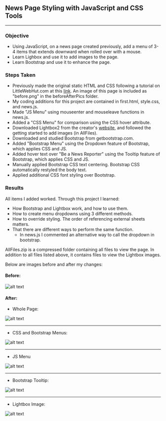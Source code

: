 ## News Page Styling with JavaScript and CSS Tools
___
### Objective
* Using JavaScript, on a news page created previously, add a menu of 3-4 items that extends downward when rolled over with a mouse.
* Learn Lighbox and use it to add images to the page.
* Learn Bootstrap and use it to enhance the page.

### Steps Taken
* Previously made the original static HTML and CSS following a tutorial on LittleWebHut.com at this [link]. An image of this page is included as "before.png" in the beforeAfterPics folder.
* My coding additions for this project are contained in first.html, style.css, and news.js.
* Made "JS Menu" using mouseenter and mouseleave functions in news.js.
* Added a "CSS Menu" for comparison using the CSS hover attribute.
* Downloaded Lightbox2 from the creator's [website], and followed the getting started to add images (in AllFiles).
* Downloaded and studied Bootstrap from getbootstrap.com.
* Added "Bootstrap Menu" using the Dropdown feature of Bootstrap, which applies CSS and JS.
* Added hover text over "Be a News Reporter" using the Tooltip feature of Bootstrap, which applies CSS and JS.
* Manually applied Bootstrap CSS text centering. Bootstrap CSS automatically restyled the body text.
* Applied additional CSS font styling over Bootstrap.

[link]: http://www.littlewebhut.com/html5/css_layout/
[website]: http://lokeshdhakar.com/projects/lightbox2/
### Results
All items I added worked. Through this project I learned:
* How Bootstrap and Lightbox work, and how to use them.
* How to create menu dropdowns using 3 different methods.
* How to override styling. The order of referencing external sheets matters.
* That there are different ways to perform the same function.
  * In news.js I commented an alternative way to call the dropdown in bootstrap.

AllFiles.zip is a compressed folder containing all files to view the page. In addition to all files listed above, it contains files to view the Lightbox images.

Below are images before and after my changes: 

#### Before:</br>

![alt text](https://github.com/rebeccapizano/Portfolio/blob/master/JavaScript/MenuExercise/beforeAfterPics/before.PNG)

#### After: </br>

* Whole Page:

![alt text](https://github.com/rebeccapizano/Portfolio/blob/master/JavaScript/MenuExercise/beforeAfterPics/after1.png)

---
* CSS and Bootstrap Menus:

![alt text](https://github.com/rebeccapizano/Portfolio/blob/master/JavaScript/MenuExercise/beforeAfterPics/after2.png)

---
* JS Menu

![alt text](https://github.com/rebeccapizano/Portfolio/blob/master/JavaScript/MenuExercise/beforeAfterPics/after3.png)

---
* Bootstrap Tooltip:

![alt text](https://github.com/rebeccapizano/Portfolio/blob/master/JavaScript/MenuExercise/beforeAfterPics/after4.png)

---
* Lightbox Image:

![alt text](https://github.com/rebeccapizano/Portfolio/blob/master/JavaScript/MenuExercise/beforeAfterPics/after6.png)
